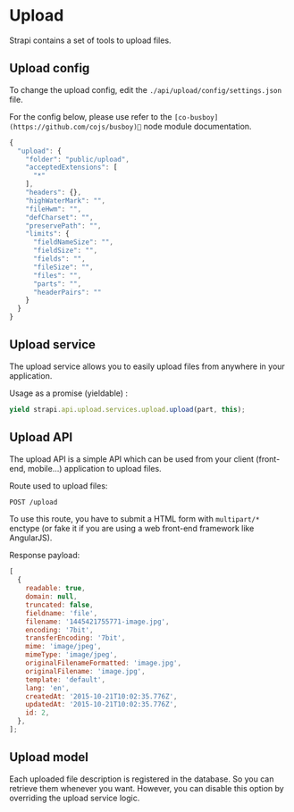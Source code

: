 # Upload

Strapi contains a set of tools to upload files.

## Upload config

To change the upload config, edit the `./api/upload/config/settings.json` file.

For the config below, please use refer to the `[co-busboy](https://github.com/cojs/busboy)` node module documentation.

```js
{
  "upload": {
    "folder": "public/upload",
    "acceptedExtensions": [
      "*"
    ],
    "headers": {},
    "highWaterMark": "",
    "fileHwm": "",
    "defCharset": "",
    "preservePath": "",
    "limits": {
      "fieldNameSize": "",
      "fieldSize": "",
      "fields": "",
      "fileSize": "",
      "files": "",
      "parts": "",
      "headerPairs": ""
    }
  }
}
```

## Upload service

The upload service allows you to easily upload files from anywhere in your application.

Usage as a promise (yieldable) :

```js
yield strapi.api.upload.services.upload.upload(part, this);
```

## Upload API

The upload API is a simple API which can be used from your client
(front-end, mobile...) application to upload files.

Route used to upload files:

```bash
POST /upload
```

To use this route, you have to submit a HTML form with `multipart/*` enctype
(or fake it if you are using a web front-end framework like AngularJS).

Response payload:

```js
[
  {
    readable: true,
    domain: null,
    truncated: false,
    fieldname: 'file',
    filename: '1445421755771-image.jpg',
    encoding: '7bit',
    transferEncoding: '7bit',
    mime: 'image/jpeg',
    mimeType: 'image/jpeg',
    originalFilenameFormatted: 'image.jpg',
    originalFilename: 'image.jpg',
    template: 'default',
    lang: 'en',
    createdAt: '2015-10-21T10:02:35.776Z',
    updatedAt: '2015-10-21T10:02:35.776Z',
    id: 2,
  },
];
```

## Upload model

Each uploaded file description is registered in the database. So you can retrieve
them whenever you want. However, you can disable this option by overriding the
upload service logic.
